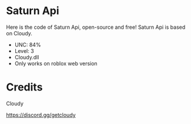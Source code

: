 # Saturn Api
 Here is the code of Saturn Api, open-source and free!
 Saturn Api is based on Cloudy.

- UNC: 84%
- Level: 3
- Cloudy.dll
- Only works on roblox web version

# Credits

Cloudy

https://discord.gg/getcloudy
